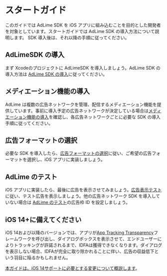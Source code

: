 # スタートガイド
このガイドでは AdLime SDK を iOS アプリに組み込むことを目的とした開発者を対象としています。スタートガイドでは  AdLime SDK の導入方法について説明します。 SDK 導入後は、それ以降の手順に従ってください。

## AdLimeSDK の導入
まず Xcodeのプロジェクトに AdLimeSDK を導入しましょう。AdLime SDK の導入方法は [AdLime SDK の導入](./init.md)に従ってください。

## メディエーション機能の導入
AdLime は複数の広告ネットワークを管理、配信するメディエーション機能を提供しています。事前に導入予定の広告ネットワークが決定している場合は[メディエーション機能の導入](./mediation.md)を確認し、各広告ネットワークごとに必要な SDK の導入手順に従ってください。

## 広告フォーマットの選択
必要な SDK を導入したら、[広告フォーマットの選択](./adformat.md)に従い、ご希望の広告フォーマットを選択し、iOS アプリに実装しましょう。

## AdLime のテスト
iOS アプリに実装したら、最後に広告を表示させてみましょう。[広告表示テスト](./test.md)に従い、テスト広告を表示しましょう。他の広告ネットワーク SDK を導入していない場合は [AdLime のテスト](./test.md#AdLime-のテスト)の広告枠 ID を設定しましょう。

## iOS 14+に備えてください
iOS 14および以降のバージョンでは、アプリが[App Tracking Transparency](https://developer.apple.com/documentation/apptrackingtransparency)フレームワークを呼び出し、ダイアログボックスを表示させて、エンドユーザーによりトラッキングが許諾されるまで、IDFAは獲得できなくなります。ダイアログを表示しない場合、IDFAが完全に取り除かれることに伴い、広告の収益低下という羽目に陥るかもしれません。

[本ガイドは、iOS 14サポートに必要とする変更について概説します](./ios14.md)。